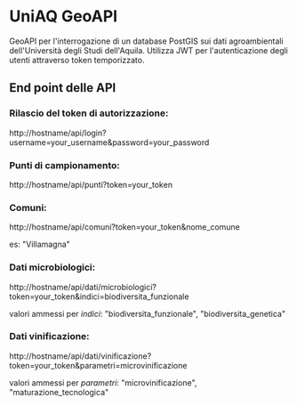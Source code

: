 # UniAQ GeoAPI
GeoAPI per l'interrogazione di un database PostGIS sui dati agroambientali dell'Università degli Studi dell'Aquila.
Utilizza JWT per l'autenticazione degli utenti attraverso token temporizzato.

## End point delle API

### Rilascio del token di autorizzazione:
http://hostname/api/login?username=your_username&password=your_password

### Punti di campionamento:
http://hostname/api/punti?token=your_token

### Comuni:
http://hostname/api/comuni?token=your_token&nome_comune

es: "Villamagna"

### Dati microbiologici:
http://hostname/api/dati/microbiologici?token=your_token&indici=biodiversita_funzionale

valori ammessi per <i>indici</i>: "biodiversita_funzionale", "biodiversita_genetica"

### Dati vinificazione:
http://hostname/api/dati/vinificazione?token=your_token&parametri=microvinificazione

valori ammessi per <i>parametri</i>: "microvinificazione", "maturazione_tecnologica"


